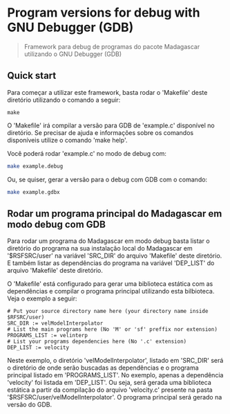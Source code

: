 # Program versions for debug with GNU Debugger (GDB)

> Framework para debug de programas do pacote Madagascar utilizando o GNU Debugger (GDB)

## Quick start

Para começar a utilizar este framework, basta rodar o 'Makefile' deste diretório utilizando o comando a seguir:

```
make
```

O 'Makefile' irá compilar a versão para GDB de 'example.c' disponível no diretório. Se precisar de ajuda e informações sobre os comandos disponíveis utilize o comando 'make help'.

Você poderá rodar 'example.c' no modo de debug com:

```sh
make example.debug
```

Ou, se quiser, gerar a versão para o debug com GDB com o comando:

```sh
make example.gdbx
```

## Rodar um programa principal do Madagascar em modo debug com GDB

Para rodar um programa do Madagascar em modo debug basta listar o diretório do programa na sua instalação local do Madagascar
em '$RSFSRC/user' na variável 'SRC_DIR' do arquivo 'Makefile' deste diretório.
E também listar as dependências do programa na variável 'DEP_LIST' do arquivo 'Makefile' deste diretório.

O 'Makefile' está configurado para gerar uma biblioteca estática com as dependências e compilar o programa principal utilizando
esta bilbioteca. Veja o exemplo a seguir:

```
# Put your source directory name here (your directory name inside $RFSRC/user)
SRC_DIR := velModelInterpolator
# List the main programs here (No 'M' or 'sf' preffix nor extension)
PROGRAMS_LIST := velinterp
# List your programs dependencies here (No '.c' extension)
DEP_LIST := velocity
```
Neste exemplo, o diretório 'velModelInterpolator', listado em 'SRC_DIR' será o diretório de onde serão buscadas as dependências
e o programa principal listado em 'PROGRAMS_LIST'. No exemplo, apenas a dependência 'velocity' foi listada em 'DEP_LIST'.
Ou seja, será gerada uma biblioteca estática a partir da compilação do arquivo 'velocity.c' presente na pasta
'$RSFSRC/user/velModelInterpolator'. O programa principal será gerado na versão do GDB.
